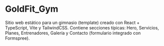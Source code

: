 # GoldFit_Gym

Sitio web estático para un gimnasio (template) creado con React + TypeScript, Vite y TailwindCSS. Contiene secciones típicas: Hero, Servicios, Planes, Entrenadores, Galería y Contacto (formulario integrado con Formspree).
